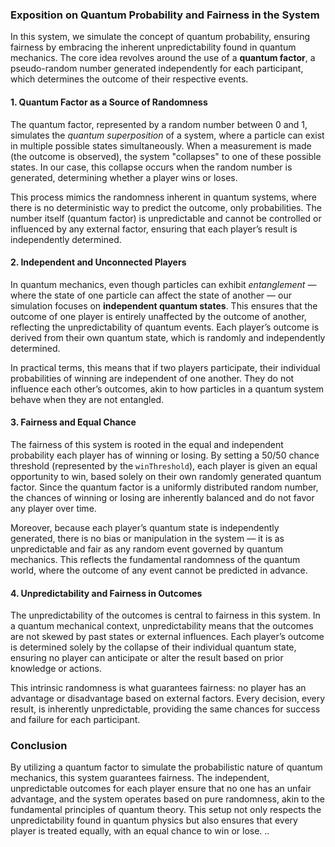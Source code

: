 ### Exposition on Quantum Probability and Fairness in the System

In this system, we simulate the concept of quantum probability, ensuring fairness by embracing the inherent unpredictability found in quantum mechanics. The core idea revolves around the use of a **quantum factor**, a pseudo-random number generated independently for each participant, which determines the outcome of their respective events.

#### 1. **Quantum Factor as a Source of Randomness**
The quantum factor, represented by a random number between 0 and 1, simulates the *quantum superposition* of a system, where a particle can exist in multiple possible states simultaneously. When a measurement is made (the outcome is observed), the system "collapses" to one of these possible states. In our case, this collapse occurs when the random number is generated, determining whether a player wins or loses.

This process mimics the randomness inherent in quantum systems, where there is no deterministic way to predict the outcome, only probabilities. The number itself (quantum factor) is unpredictable and cannot be controlled or influenced by any external factor, ensuring that each player’s result is independently determined.

#### 2. **Independent and Unconnected Players**
In quantum mechanics, even though particles can exhibit *entanglement* — where the state of one particle can affect the state of another — our simulation focuses on **independent quantum states**. This ensures that the outcome of one player is entirely unaffected by the outcome of another, reflecting the unpredictability of quantum events. Each player’s outcome is derived from their own quantum state, which is randomly and independently determined.

In practical terms, this means that if two players participate, their individual probabilities of winning are independent of one another. They do not influence each other’s outcomes, akin to how particles in a quantum system behave when they are not entangled.

#### 3. **Fairness and Equal Chance**
The fairness of this system is rooted in the equal and independent probability each player has of winning or losing. By setting a 50/50 chance threshold (represented by the `winThreshold`), each player is given an equal opportunity to win, based solely on their own randomly generated quantum factor. Since the quantum factor is a uniformly distributed random number, the chances of winning or losing are inherently balanced and do not favor any player over time.

Moreover, because each player’s quantum state is independently generated, there is no bias or manipulation in the system — it is as unpredictable and fair as any random event governed by quantum mechanics. This reflects the fundamental randomness of the quantum world, where the outcome of any event cannot be predicted in advance.

#### 4. **Unpredictability and Fairness in Outcomes**
The unpredictability of the outcomes is central to fairness in this system. In a quantum mechanical context, unpredictability means that the outcomes are not skewed by past states or external influences. Each player’s outcome is determined solely by the collapse of their individual quantum state, ensuring no player can anticipate or alter the result based on prior knowledge or actions.

This intrinsic randomness is what guarantees fairness: no player has an advantage or disadvantage based on external factors. Every decision, every result, is inherently unpredictable, providing the same chances for success and failure for each participant.

### Conclusion
By utilizing a quantum factor to simulate the probabilistic nature of quantum mechanics, this system guarantees fairness. The independent, unpredictable outcomes for each player ensure that no one has an unfair advantage, and the system operates based on pure randomness, akin to the fundamental principles of quantum theory. This setup not only respects the unpredictability found in quantum physics but also ensures that every player is treated equally, with an equal chance to win or lose.
..